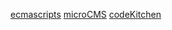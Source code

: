 [ecmascripts](https://xn--ecmascript2020-tt9vf572amitfjlc.com/introduction/)
[microCMS](https://playwell.microcms.io/apis/blog)
[codeKitchen](https://code-kitchen.dev/css/)
